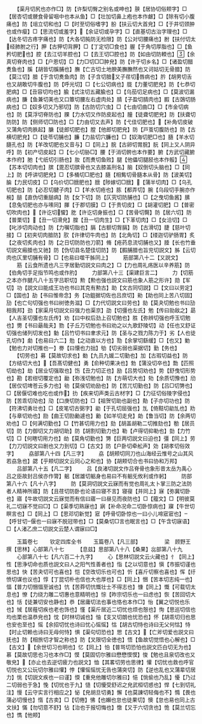 <!-- { "loadSidebar": true } -->
　　【渠月切尻也亦作□】防【许梨切臀之别名或呻也】脥【居协切俗颊字】□【居杏切或骾食骨留咽中也本从鱼】□【壮加切鼻上疱也本作皻】□【除有切小腹痛也】防【俎立切和也】□【时至切俗嗜字】肦【扶云切大首皃】□【于井切颈肿也或作瘿】□【思流切或羞字】【余证切或孕字】□【直基切古治字理也】□【达冬切古疼字痛也】防【大各切肫防无检限】防【公对切腰痛也】胕【扶付切太经肺胕之行】胛【古狎切背胛】□【丁定切□食也】腛【于角切厚脂也】□【鱼矜切肥也】腔【去江切羊腔也】□【去王切□腔也】防【如由切防輭也】【余真切脊肉也】□【户恩切】□【力□切□□肿皃】防【许于切乡名】□【诸盈切醋煑鱼也】膎【胡皆切膎脯也】膴【亡古切土地腴美膴膴然也又诃姑切无骨腊】防【莫江切】腤【于含切煑鱼肉】防【子含切腤又子荏切唇病也】肣【胡男切舌也又胡敢切牛腹也】防【呼光切】□【七公切病也】胧【力董切肥皃】防【七恭切肥病】□【丑容切均也】腧【式注切五藏腧也】□【乌茄切足病也】□【莫波切漏病也】膁【鱼兼切美也又口簟切腰左右虚肉处】腈【子盈切腈肉也】腵【古鵶切肠病也】□【奴多切又乃邪切】防【古防切穴虫】□【七由切曲□】□【市金切病也】防【莫浮切脊防也】腂【力水切又作防皮起也】朣【徒聋切肥皃】防【扶聋切防防】防【侧师切□防也】□【力由切又去声】防【弋佳切肥也】【补角切皮破又蒲角切肉胅起】膅【徒郎切肥也】膛【他郎切肥皃】防【戸茧切腹防也】防【古横切肥皃】□【徒苓切脯也】臁【力盐切穴臁也】□【奴海切肥□也】膸【羊水切膸孔也】防【羊改切肥也又音与】□【同上】脘【古卵切胃脘】朊【同上又人阴异呼】防【初产切皮起】□【七小切胁□】腰【于消切骻也本作要】腑【方武切藏腑本作府】肔【弋纸切引肠也】肗【而煑切鱼败】腿【他儡切腿胫也本作骽】【苏本切切肉也】膑【毘忍切膑骨也又去膝盖刑名】脑【奴倒切头脑也】□【同上】防【呼讲切肥皃】□【多桶切□肥也】膸【相觜切骨膸本从骨】防【波美切】腀【力民切皮】□【乌价切□膪肥也】膪【陟嫁切□膪】【蒲半切肉】□【乌孔切肥也】防【必忍切腱子肉】□【羊水切疮也】胨【都弄切】腕【乌段切手腕亦作椀】膇【直伪切重膇病】防【女下切】防【仄究切防脯也】□【之曳切鱼酱】膆【息兔切肥也亦与嗉同】腪【于郡切膜】□【于贵切皮】□【胡灌切肥】□【普密切吹肉也】【许讫切蠁】肐【许讫切身振也】□【苦骨切臋】防【居六切】防【普栗切】【丑一切滑皃】腟【丑一切肉生】□【下革切肉】□【女洽切】□【叱渉切肉动也】防【力嘱切脂也】膈【古额切胷膈】防【古滑切】脻【慈叶切接】□【初夹切肉腤防】肷【许律切牛肉也】防【北角切】□【缕迦切驴肠胃】炙【之夜切炙肉也】防【之日切防防也刀箭】脩【疮药息流切脯也又】腄【长也竹垂切説文瘢腄也又驰】防【伪切县名楚佳切防】防【腵脯腊也旨兖切説文】胏【云切肉也仄里切脯有骨】□【也易曰噬干胏同上】
　　筋部第八十二【又説文】
　　筋【云食所遗也凡三字居勤切説文曰肉之】□【力也周礼疡医以辛养筋】防【伯角切手足指节鸣也或作肑】
　　力部第八十三【渠建巨言二】
　　力【切筋之本亦作腱凡八十五字吕职切】勲【勲也强也説文曰筋也象人筋之形许】勋【军切】功【説文曰能成王功也书曰其克有勲古】助【文古同切説】□【文曰以劳定】□【国也】劼【书曰惟帝念】务【功鉏据切佐也吕庶切】勑【助也同上苦八切固】劢【也亡句切强也书曰树徳务滋】□【力代切説文曰劳也】勍【莫夬切勉也书曰劢相我邦】劲【家渠月切説文曰强力也渠京】劭【切彊也左氏】勉【传曰勍敌之】勗【人吉圣切彊也左氏传】劝【曰中权后劲上召切勉也】胜【弥辨切强也呼玉切勉也】勶【书曰朂哉夫】勠【子丘万切勉也书曰劝之以九歌舒陵切】动【任也又舒证切强也储列切发也】勨【吕竹切书曰聿求元】防【圣与之戮力陈力于】劣【人也徒孔切作】勮【也易曰六二】勊【之动直以方也】勚【余掌切繇缓】□【也又】勦【勉也力对切推也一】劵【曰懐也力拙】劬【切劣弱也渠据切】勤【务也】
　　【切劳也】募【莫故切求也】勬【九员九媛二切勤也】加【古瑕切益也】防【方结切大也】【吾髙切健也】勇【俞种切果决也】勃【蒲没切卒也】勡【匹照切劫也】劫【居业切强取也】饬【丑力切正也】励【吕势切劝也】势【舒曳切形势也】勘【若绀切覆定也】勔【弥浅切勉也】防【方萌切大也】劮【余质切豫也】劤【居仅切埤苍云多力也】劺【莫侯切劝励也】防【苦兀切勤也】防【吕□切勥也】□【居偃切难也吃也或作】扐【疾来切声类云古材字】□【力征切俗陵字侵也】防【苦乖切劥也】劥【口庚切防也】□【祖贺切助也副也】勣【子亦切功也】防【符沸切勇壮也】□【皮笔切古弼字】勜【于孔切屈强也】劜【倚黠切勜劜也】劷【与章切劝也】劻【曲王切劻勷遽也】勷【如羊切走皃】勆【鲁当切】防【余两切劝也】□【何满切勤也】□【竹甚切用力也】劾【胡盖胡勒二切推劾也】勌【居员切】防【力御切又力胡切助】防【胡割切勤力也】勒【卢得切抑勒也】勎【力竹切】□【何瞎切用力也】劰【莫角切勤也】勥【巨两切説文曰迫也】彊【同上】劳【力刀切説文曰剧也又力到切】□【古文】防【户卧切牵舩声】効【胡孝切俗效字】
　　劦部第八十四【凡三字】
　　劦【胡颊切同刀也山海经云惟号之山其风若劦急也】勰【乎颊切説文云同心之和也】协【胡颊切合也书曰协和万邦】
　　吕部第八十五【凡二字】
　　吕【良渚切説文作吕脊骨也象形昔太岳为禹心吕之臣故封吕侯亦作膂】躳【居雄切躳身也易曰不有躳旡攸利或作躬】
　　防部第八十六【凡十八字】
　　防【莫洞切説文云寐而有觉也周礼太卜掌三防之法防者人精神所寤】防【且荏切防卧也论语曰寝不言】寝寑【并同上】寐【弥冀切卧也】寤【牛故切説文云寐觉而有信曰寤一曰昼见而夜防也】□【籀文】□【明彼莫礼二切寐不觉曰□】□【渠季切熟寐也】寎【补命况命二切卧惊病也】寱【牛世切瞑言也】□【同上】□【思邓切新觉】寣【呼骨切卧惊也一曰小儿啼寣寣也】【呼甘切偃也一曰寐不脱冠带也】□【莫桑切□言也眠言也】□【午含切寐语】□【人渚乙庶二切説文云楚人谓寐曰□】






　　玉篇卷七
　　钦定四库全书
　　玉篇卷八【凡三部】　　　　　梁　顾野王　撰【思林】心部第八十七　　　【息兹】思部第八十八【桑果】惢部第八十九
　　心部第八十七【凡六百二十九字】
　　心【思林切説文云火藏也】忄【同上】性【思浄切命也质也説文曰人之阳气性善者也】恉【之以切意也】愼【市振切谨也思也】快【苦夬切可也喜也】恺【空改切乐也可也】忻【喜斤切察也喜也】恽【纡愤切谋也议也】惇【丁昆切朴也信也大也厚也】□【同上】悃【苦本切志纯一也】愊【普力切悃愊至诚也】忼【苦莽切忼慨壮士不得志也】慷【同上】慨【可载切太息也】憭【力绕力雕二切惠也意精明也】悰【昨宗切乐也一曰虑也】恢【苦回切大也】恬【徒兼切安也静也】恭【居庸切法也事也恪也本作□】怡【翼之切悦也乐也】悈【居薤切疾也老也饰也】慬【渠斤居近二切忧也烦也慤也】恂【思巡切信也均也栗也温恭皃也】忱【时林切诚也】怞【支又切朗也忧恐也】怀【胡乖切归也思也安也至也】愮【余招切忧也诗曰忧心愮愮】怙【胡古切恃也诗曰无父何怙】恃【时止切赖也诗曰无母何恃】惧【渠句切恐也】愳【古文】【亡斧切爱也説文曰抚也】防【相旅切才智之称也】防【叉限切全徳也】悟【鱼故切觉悟也心解也】□【古文】【余世切习也明也】忆【同上】怕【普骂切恐怕也説文匹白切无为也】慕【莫故切思也习也本作□】慔【莫固切尔雅曰懋懋慔慔】悛【勉也且泉切改也又敬皃】【亦止也去逆切疲力也説文】恤【其畧切劳也思律】懽【切忧也救也呼官切悦也又公玩切尔雅曰懽】悖【懽愮愮忧无告也蒲突切】防【逆也乱也又蒲辈切居力】恌【切説文疾也一曰谨】愞【重皃他雕切尔雅曰】悒【恌偷也乃乱】懮【乃过二切弱也于急】悗【切忧也于九】慥【切懮受舒迟之皃武桓切惑也】悍【七到切礼注】慢【云守实言行相应之】怭【皃胡旦切勇】懈【也莫諌切轻侮也不】憜【畏也蒲必切慢也】惰【古卖】□【切倦】怫【也嬾也怠也徒果切】懊【怠也易也同上古文扶】慲【勿切意不舒】怗【治也于报切悔也】憿【又于六切贪也】恑【莫兰切忘也】懏【他颊】
